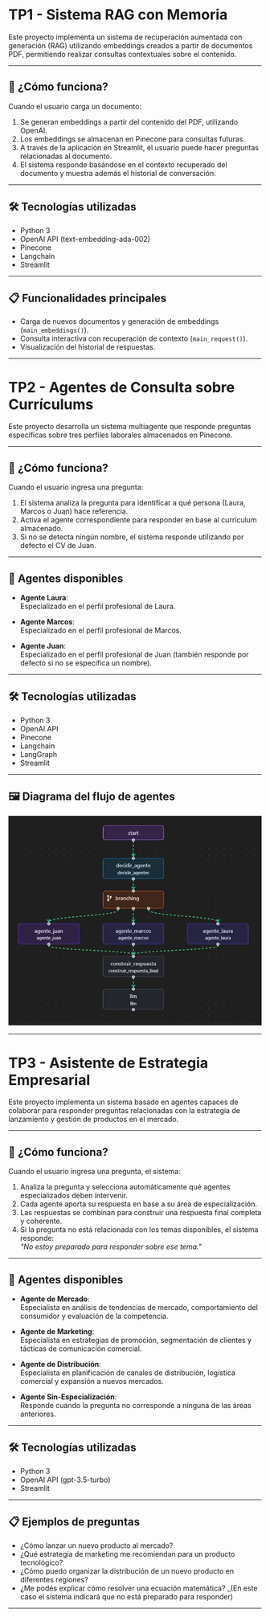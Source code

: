 ﻿# TP1 - Sistema RAG con Memoria

Este proyecto implementa un sistema de recuperación aumentada con generación (RAG) utilizando embeddings creados a partir de documentos PDF, permitiendo realizar consultas contextuales sobre el contenido.

---

## 🚀 ¿Cómo funciona?

Cuando el usuario carga un documento:

1. Se generan embeddings a partir del contenido del PDF, utilizando OpenAI.
2. Los embeddings se almacenan en Pinecone para consultas futuras.
3. A través de la aplicación en Streamlit, el usuario puede hacer preguntas relacionadas al documento.
4. El sistema responde basándose en el contexto recuperado del documento y muestra además el historial de conversación.

---

## 🛠️ Tecnologías utilizadas

- Python 3
- OpenAI API (text-embedding-ada-002)
- Pinecone
- Langchain
- Streamlit

---

## 📋 Funcionalidades principales

- Carga de nuevos documentos y generación de embeddings (`main_embeddings()`).
- Consulta interactiva con recuperación de contexto (`main_request()`).
- Visualización del historial de respuestas.

---

# TP2 - Agentes de Consulta sobre Currículums

Este proyecto desarrolla un sistema multiagente que responde preguntas específicas sobre tres perfiles laborales almacenados en Pinecone.

---

## 🚀 ¿Cómo funciona?

Cuando el usuario ingresa una pregunta:

1. El sistema analiza la pregunta para identificar a qué persona (Laura, Marcos o Juan) hace referencia.
2. Activa el agente correspondiente para responder en base al currículum almacenado.
3. Si no se detecta ningún nombre, el sistema responde utilizando por defecto el CV de Juan.

---

## 🧩 Agentes disponibles

- **Agente Laura**:  
  Especializado en el perfil profesional de Laura.

- **Agente Marcos**:  
  Especializado en el perfil profesional de Marcos.

- **Agente Juan**:  
  Especializado en el perfil profesional de Juan (también responde por defecto si no se especifica un nombre).

---

## 🛠️ Tecnologías utilizadas

- Python 3
- OpenAI API
- Pinecone
- Langchain
- LangGraph
- Streamlit

---

## 🖼️ Diagrama del flujo de agentes

![Estructura del grafo TP2](tp2_agent_diagrama.jpg)

---

# TP3 - Asistente de Estrategia Empresarial

Este proyecto implementa un sistema basado en agentes capaces de colaborar para responder preguntas relacionadas con la estrategia de lanzamiento y gestión de productos en el mercado.

---

## 🚀 ¿Cómo funciona?

Cuando el usuario ingresa una pregunta, el sistema:

1. Analiza la pregunta y selecciona automáticamente qué agentes especializados deben intervenir.
2. Cada agente aporta su respuesta en base a su área de especialización.
3. Las respuestas se combinan para construir una respuesta final completa y coherente.
4. Si la pregunta no está relacionada con los temas disponibles, el sistema responde:  
   _"No estoy preparado para responder sobre ese tema."_

---

## 🧩 Agentes disponibles

- **Agente de Mercado**:  
  Especialista en análisis de tendencias de mercado, comportamiento del consumidor y evaluación de la competencia.

- **Agente de Marketing**:  
  Especialista en estrategias de promoción, segmentación de clientes y tácticas de comunicación comercial.

- **Agente de Distribución**:  
  Especialista en planificación de canales de distribución, logística comercial y expansión a nuevos mercados.

- **Agente Sin-Especialización**:  
  Responde cuando la pregunta no corresponde a ninguna de las áreas anteriores.

---

## 🛠️ Tecnologías utilizadas

- Python 3
- OpenAI API (gpt-3.5-turbo)
- Streamlit

---

## 📋 Ejemplos de preguntas

- ¿Cómo lanzar un nuevo producto al mercado?
- ¿Qué estrategia de marketing me recomiendan para un producto tecnológico?
- ¿Cómo puedo organizar la distribución de un nuevo producto en diferentes regiones?
- ¿Me podés explicar cómo resolver una ecuación matemática? _(En este caso el sistema indicará que no está preparado para responder)

---
